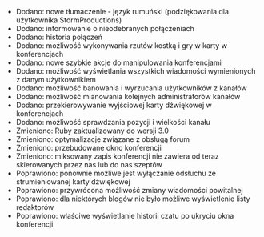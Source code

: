 - Dodano: nowe tłumaczenie - język rumuński (podziękowania dla użytkownika StormProductions)
- Dodano: informowanie o nieodebranych połączeniach
- Dodano: historia połączeń
- Dodano: możliwość wykonywania rzutów kostką i gry w karty w konferencjach
- Dodano: nowe szybkie akcje do manipulowania konferencjami
- Dodano: możliwość wyświetlania wszystkich wiadomości wymienionych z danym użytkownikiem
- Dodano: możliwość banowania i wyrzucania użytkowników z kanałów
- Dodano: możliwość mianowania kolejnych administratorów kanałów
- Dodano: przekierowywanie wyjściowej karty dźwiękowej w konferencjach
- Dodano: możliwość sprawdzania pozycji i wielkości kanału
- Zmieniono: Ruby zaktualizowany do wersji 3.0
- Zmieniono: optymalizacje związane z obsługą forum
- Zmieniono: przebudowane okno konferencji
- Zmieniono: miksowany zapis konferencji nie zawiera od teraz skierowanych przez nas lub do nas szeptów
- Poprawiono: ponownie możliwe jest wyłączanie odsłuchu ze strumieniowanej karty dźwiękowej
- Poprawiono: przywrócona możliwość zmiany wiadomości powitalnej
- Poprawiono: dla niektórych blogów nie było możliwe wyświetlenie listy redaktorów
- Poprawiono: właściwe wyświetlanie historii czatu po ukryciu okna konferencji